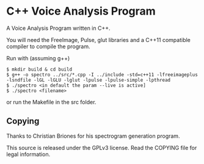 C++ Voice Analysis Program
===============

A Voice Analysis Program written in C++.

You will need the FreeImage, Pulse, glut libraries and a C++11 compatible compiler to compile the program.

Run with (assuming g++)
```
$ mkdir build & cd build
$ g++ -o spectro ../src/*.cpp -I ../include -std=c++11 -lfreeimageplus -lsndfile -lGL -lGLU -lglut -lpulse -lpulse-simple -lpthread
$ ./spectro <in default the param --live is active]
$ ./spectro <filename>
```

or run the Makefile in the src folder.

Copying
-------

Thanks to Christian Briones for his spectrogram generation program.

This source is released under the GPLv3 license.
Read the COPYING file for legal information.

